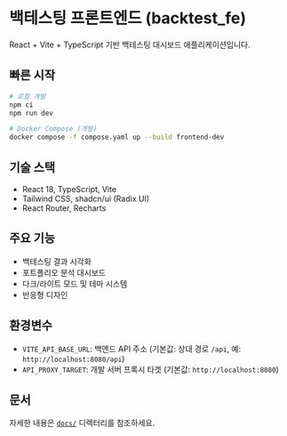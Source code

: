 # 백테스팅 프론트엔드 (backtest_fe)

React + Vite + TypeScript 기반 백테스팅 대시보드 애플리케이션입니다.

## 빠른 시작
```bash
# 로컬 개발
npm ci
npm run dev

# Docker Compose (개발)
docker compose -f compose.yaml up --build frontend-dev
```

## 기술 스택
- React 18, TypeScript, Vite
- Tailwind CSS, shadcn/ui (Radix UI)
- React Router, Recharts

## 주요 기능
- 백테스팅 결과 시각화
- 포트폴리오 분석 대시보드
- 다크/라이트 모드 및 테마 시스템
- 반응형 디자인

## 환경변수
- `VITE_API_BASE_URL`: 백엔드 API 주소 (기본값: 상대 경로 `/api`, 예: `http://localhost:8080/api`)
- `API_PROXY_TARGET`: 개발 서버 프록시 타겟 (기본값: `http://localhost:8080`)

## 문서
자세한 내용은 [`docs/`](./docs/) 디렉터리를 참조하세요.
